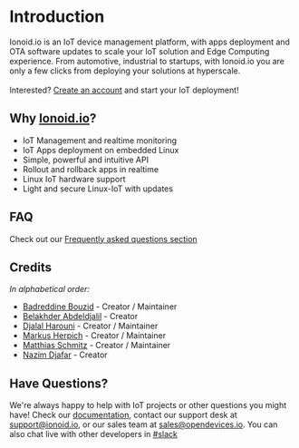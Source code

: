 # Introduction

Ionoid.io is an IoT device management platform, with apps deployment and OTA
software updates to scale your IoT solution and Edge Computing experience.
From automotive, industrial to startups, with Ionoid.io you are only a few clicks
from deploying your solutions at hyperscale.
<br>
<br>
Interested? [Create an account](https://dashboard.ionoid.io/en/register) and
start your IoT deployment!

## Why [Ionoid.io](https://ionoid.io/)?

- IoT Management and realtime monitoring
- IoT Apps deployment on embedded Linux
- Simple, powerful and intuitive API
- Rollout and rollback apps in realtime
- Linux IoT hardware support
- Light and secure Linux-IoT with updates

## FAQ

Check out our [Frequently asked questions section](/docs/faq.md)

## Credits

_In alphabetical order:_

- [Badreddine Bouzid](https://github.com/ubugnu) - Creator / Maintainer
- [Belakhder Abdeldjalil](https://github.com/zendyani) - Creator
- [Djalal Harouni](https://github.com/tixxdz) - Creator / Maintainer
- [Markus Herpich](https://github.com/hemarkus) - Creator / Maintainer
- [Matthias Schmitz](https://github.com/mattthias) - Creator / Maintainer
- [Nazim Djafar](https://github.com/nwd0) - Creator

## Have Questions?

We're always happy to help with IoT projects or other questions you might have!
Check our [documentation](https://docs.ionoid.io/), contact our
support desk at <support@ionoid.io>, or our sales team at <sales@opendevices.io>.
You can also chat live with other developers in  [#slack](https://ionoidcommunity.slack.com/join/shared_invite/enQtODAzODgwOTIyMDY4LWExNWVmMDJhMDE2YWYyMjE3N2FlOGNlZjM4NDlmYmM5MmNhYWY1ZTZmOWMwYTYxYTMxNTQzODYzYmRmODMzOWI)
